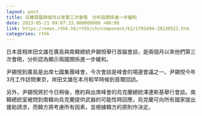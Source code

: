 ```yaml
---
layout: post
title: 日韓首腦兩個月以來第三次會晤　分析指關係進一步緩和
date: 2023-05-21 09:07:33.000000000 +08:00
link: https://news.rthk.hk/rthk/ch/component/k2/1701494-20230521.htm
categories: rthk
---
```


日本首相岸田文雄在廣島與南韓總統尹錫悅舉行首腦會談，是兩個月以來他們第三次會晤，分析認為顯示兩國關係進一步緩和。

尹錫悅到廣島是出席七國集團峰會，今次會談是峰會的場邊會議之一。尹錫悅今年3月工作訪問東京，岸田文雄在本月較早時候到首爾回訪。

另外，尹錫悅將於今日稍後，應約與出席峰會的烏克蘭總統澤連斯基舉行會談。南韓總統室被問到南韓向烏克蘭提供武器的可能性時回應，烏克蘭可向所有國家提出援助請求，而韓方將考慮所有因素，並根據韓方的原則作決定。
